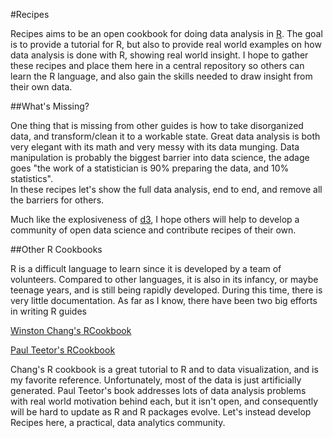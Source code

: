 #Recipes

Recipes aims to be an open cookbook for doing data analysis in [R](http://www.r-project.org/).
The goal is to provide a tutorial for R, but also to provide real world examples on
how data analysis is done with R, showing real world insight.  I hope to
gather these recipes and place them here in a central repository so others
can learn the R language, and also gain the skills needed to draw insight from their
own data.

##What's Missing?

One thing that is missing from other guides is how to take disorganized data,
and transform/clean it to a workable state.  Great data analysis is both very
elegant with its math and very messy with its data munging.  Data
manipulation is probably the biggest barrier into data science, the adage goes
"the work of a statistician is 90% preparing the data, and 10% statistics".  
In these recipes let's show the full data analysis, end to end, and remove
all the barriers for others.  

Much like the explosiveness of [d3](http://d3js.org), I hope others will help
to develop a community of open data science and contribute recipes of their
own.

##Other R Cookbooks

R is a difficult language to learn since it is developed by a team of volunteers.
Compared to other languages, it is also in its infancy, or maybe teenage years,
and is still being rapidly developed.  During this time, there is very little
documentation.  As far as I know, there have been two big efforts in writing
R guides

[Winston Chang's RCookbook](http://wiki.stdout.org/rcookbook/)

[Paul Teetor's RCookbook](http://shop.oreilly.com/product/9780596809164.do)

Chang's R cookbook is a great tutorial to R and to data visualization, and is my favorite reference.
Unfortunately, most of the data is just artificially generated.  Paul Teetor's book addresses
lots of data analysis problems with real world motivation behind each, but it isn't open, and consequently
will be hard to update as R and R packages evolve.  Let's instead develop Recipes here, a
practical, data analytics community.


